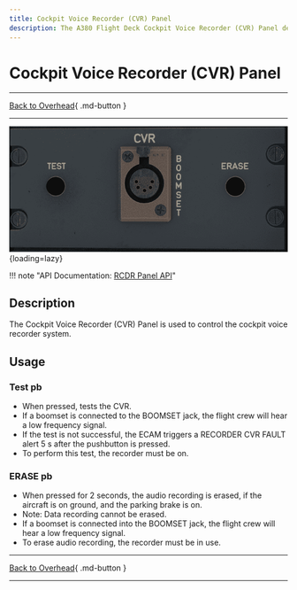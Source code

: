 ```yaml
---
title: Cockpit Voice Recorder (CVR) Panel 
description: The A380 Flight Deck Cockpit Voice Recorder (CVR) Panel description. 
---
```


# Cockpit Voice Recorder (CVR) Panel

---

[Back to Overhead](../overviews/ovhd.md){ .md-button }

---

![CVR Panel](../../../assets/a380x-briefing/flight-deck/ovhd/cvr-panel.png "CVR Panel"){loading=lazy}

!!! note "API Documentation: [RCDR Panel API](../../../../../aircraft/a380x/a380x-api/a380x-flight-deck-api.md#rcdr-panel)"

## Description

The Cockpit Voice Recorder (CVR) Panel is used to control the cockpit voice recorder system.

## Usage

### Test pb

- When pressed, tests the CVR.
- If a boomset is connected to the BOOMSET jack, the flight crew will hear a low frequency signal.
- If the test is not successful, the ECAM triggers a RECORDER CVR FAULT alert 5 s after the pushbutton is pressed.
- To perform this test, the recorder must be on.

### ERASE pb

- When pressed for 2 seconds, the audio recording is erased, if the aircraft is on ground, and the parking brake is on.
- Note: Data recording cannot be erased.
- If a boomset is connected into the BOOMSET jack, the flight crew will hear a low frequency signal.
- To erase audio recording, the recorder must be in use.

---

[Back to Overhead](../overviews/ovhd.md){ .md-button }

---

